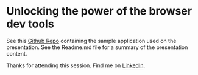 # Unlocking the power of the browser dev tools

See this [Github Repo](https://github.com/mikerapa/Browser-Tools) containing the sample application used on the presentation. See the Readme.md file for a summary of the presentation content.

Thanks for attending this session. Find me on [LinkedIn](https://www.linkedin.com/in/mike-rapa-6b33185/).